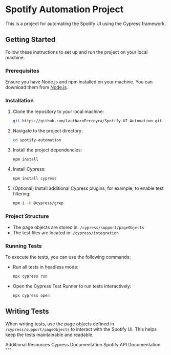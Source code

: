 # Spotify Automation Project

This is a project for automating the Spotify UI using the Cypress framework.

## Getting Started

Follow these instructions to set up and run the project on your local machine.

### Prerequisites

Ensure you have Node.js and npm installed on your machine. You can download them from [Node.js](https://nodejs.org/).

### Installation

1. Clone the repository to your local machine:
    ```bash
    git https://github.com/LautharoFerreyra/Spotify-UI-Automation.git
    ```

2. Navigate to the project directory:
    ```bash
    cd spotify-automation
    ```

3. Install the project dependencies:
    ```bash
    npm install
    ```

4. Install Cypress:
    ```bash
    npm install cypress
    ```

5. (Optional) Install additional Cypress plugins, for example, to enable test filtering:
    ```bash
    npm i -D @cypress/grep
    ```

### Project Structure

- The page objects are stored in: `/cypress/support/pageObjects`
- The test files are located in: `/cypress/integration`

### Running Tests

To execute the tests, you can use the following commands:

- Run all tests in headless mode:
    ```bash
    npx cypress run
    ```

- Open the Cypress Test Runner to run tests interactively:
    ```bash
    npx cypress open
    ```

## Writing Tests

When writing tests, use the page objects defined in `/cypress/support/pageObjects` to interact with the Spotify UI. This helps keep the tests maintainable and readable.

Additional Resources
Cypress Documentation
Spotify API Documentation """
